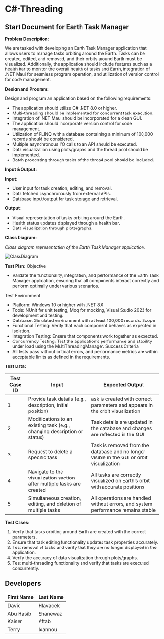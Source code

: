 # C#-Threading

## Start Document for Earth Task Manager

**Problem Description:**

We are tasked with developing an Earth Task Manager application that allows users to manage tasks orbiting around the Earth. Tasks can be created, edited, and removed, and their orbits around Earth must be visualized. Additionally, the application should include features such as a health bar to monitor the overall health of tasks and Earth, integration of .NET Maui for seamless program operation, and utilization of version control for code management.

**Design and Program:**

Design and program an application based on the following requirements:
- The application should utilize C# .NET 8.0 or higher.
- Multi-threading should be implemented for concurrent task execution.
- Integration of .NET Maui should be incorporated for a clean GUI.
- The application should incorporate version control for code management.
- Utilization of PLINQ with a database containing a minimum of 100,000 records should be considered.
- Multiple asynchronous I/O calls to an API should be executed.
- Data visualization using plots/graphs and the thread pool should be implemented.
- Batch processing through tasks of the thread pool should be included.

**Input & Output:**

**Input:**
- User input for task creation, editing, and removal.
- Data fetched asynchronously from external APIs.
- Database input/output for task storage and retrieval.

**Output:**
- Visual representation of tasks orbiting around the Earth.
- Health status updates displayed through a health bar.
- Data visualization through plots/graphs.

**Class Diagram:**

*Class diagram representation of the Earth Task Manager application.*

![ClassDiagram](https://github.com/TerryIoannou/C-Threading/assets/91316685/148912d3-72a6-49bc-a81f-36f0719a0aba)

**Test Plan:**
Objective
- Validate the functionality, integration, and performance of the Earth Task Manager application, ensuring that all components interact correctly and perform optimally under various scenarios.

Test Environment
- Platform: Windows 10 or higher with .NET 8.0
- Tools: NUnit for unit testing, Moq for mocking, Visual Studio 2022 for development and testing.
- Database: Simulated environment with at least 100,000 records.
Scope
- Functional Testing: Verify that each component behaves as expected in isolation.
- Integration Testing: Ensure that components work together as expected.
- Concurrency Testing: Test the application’s performance and stability under load using the MultiThreadingManager.
Success Criteria
- All tests pass without critical errors, and performance metrics are within acceptable limits as defined in the requirements.

**Test Data:**

| Test Case ID | Input | Expected Output |
|--------------|-------|-----------------|
| 1            | Provide task details (e.g., description, initial position)               | ask is created with correct parameters and appears in the orbit visualization             |
| 2            | Modifications to an existing task (e.g., changing description or status) | Task details are updated in the database and changes are reflected in the GUI             |
| 3            | Request to delete a specific task                                        | Task is removed from the database and no longer visible in the GUI or orbit visualization |
| 4            | Navigate to the visualization section after multiple tasks are created   | All tasks are correctly visualized on Earth’s orbit with accurate positions               |
| 5            | Simultaneous creation, editing, and deletion of multiple tasks           | All operations are handled without errors, and system performance remains stable          |

**Test Cases:**

1. Verify that tasks orbiting around Earth are created with the correct parameters.
2. Ensure that task editing functionality updates task properties accurately.
3. Test removal of tasks and verify that they are no longer displayed in the application.
4. Verify the accuracy of data visualization through plots/graphs.
5. Test multi-threading functionality and verify that tasks are executed concurrently.

## Developers

| First Name  | Last Name  |
|-------------|------------|
| David       | Hlavacek   |
| Abu Hasib   | Shanewaz   |
| Kaiser      | Aftab      |
| Terry      | Ioannou      |
